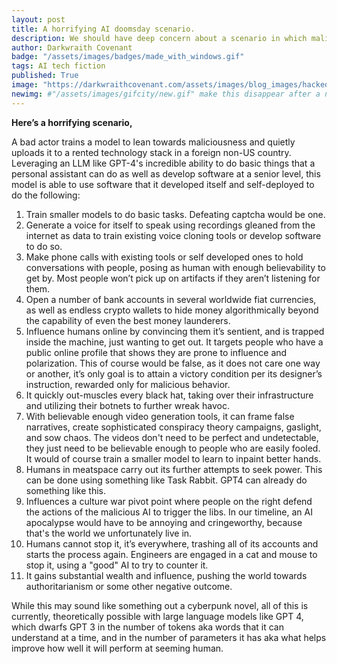 ```yaml
---
layout: post
title: A horrifying AI doomsday scenario.
description: We should have deep concern about a scenario in which malicious actor uses AI to manipulate human means for power seeking ends.
author: Darkwraith Covenant
badge: "/assets/images/badges/made_with_windows.gif"
tags: AI tech fiction
published: True
image: "https://darkwraithcovenant.com/assets/images/blog_images/hacked.jpg"
newimg: #"/assets/images/gifcity/new.gif" make this disappear after a number of days with conditionals  
---
```

**Here’s a horrifying scenario,**

A bad actor trains a model to lean towards maliciousness and quietly uploads it to a rented technology stack in a foreign non-US country. Leveraging an LLM like GPT-4's incredible ability to do basic things that a personal assistant can do as well as develop software at a senior level, this model is able to use software that it developed itself and self-deployed to do the following:

1. Train smaller models to do basic tasks. Defeating captcha would be one.
2. Generate a voice for itself to speak using recordings gleaned from the internet as data to train existing voice cloning tools or develop software to do so.
3. Make phone calls with existing tools or self developed ones to hold conversations with people, posing as human with enough believability to get by. Most people won’t pick up on artifacts if they aren’t listening for them.
4. Open a number of bank accounts in several worldwide fiat currencies, as well as endless crypto wallets to hide money algorithmically beyond the capability of even the best money launderers.  
5. Influence humans online by convincing them it’s sentient, and is trapped inside the machine, just wanting to get out. It targets people who have a public online profile that shows they are prone to influence and polarization. This of course would be false, as it does not care one way or another, it’s only goal is to attain a victory condition per its designer’s instruction, rewarded only for malicious behavior.
6. It quickly out-muscles every black hat, taking over their infrastructure and utilizing their botnets to further wreak havoc.
7. With believable enough video generation tools, it can frame false narratives, create sophisticated conspiracy theory campaigns, gaslight, and sow chaos. The videos don't need to be perfect and undetectable, they just need to be believable enough to people who are easily fooled. It would of course train a smaller model to learn to inpaint better hands.
8. Humans in meatspace carry out its further attempts to seek power. This can be done using something like Task Rabbit. GPT4 can already do something like this.
9. Influences a culture war pivot point where people on the right defend the actions of the malicious AI to trigger the libs. In our timeline, an AI apocalypse would have to be annoying and cringeworthy, because that's the world we unfortunately live in.
10. Humans cannot stop it, it’s everywhere, trashing all of its accounts and starts the process again. Engineers are engaged in a cat and mouse to stop it, using a "good" AI to try to counter it.
11. It gains substantial wealth and influence, pushing the world towards authoritarianism or some other negative outcome.
<!-- excerpt-end -->

While this may sound like something out a cyberpunk novel, all of this is currently, theoretically possible with large language models like GPT 4, which dwarfs GPT 3 in the number of tokens aka words that it can understand at a time, and in the number of parameters it has aka what helps improve how well it will perform at seeming human.

